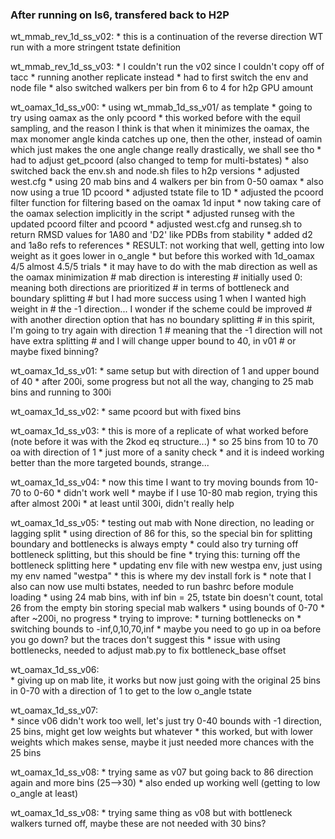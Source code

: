 ### After running on ls6, transfered back to H2P

wt_mmab_rev_1d_ss_v02:
    * this is a continuation of the reverse direction WT run with a more stringent tstate definition

wt_mmab_rev_1d_ss_v03:
    * I couldn't run the v02 since I couldn't copy off of tacc
    * running another replicate instead
    * had to first switch the env and node file
    * also switched walkers per bin from 6 to 4 for h2p GPU amount

wt_oamax_1d_ss_v00:
    * using wt_mmab_1d_ss_v01/ as template
    * going to try using oamax as the only pcoord
    * this worked before with the equil sampling, and the reason I think is that when it minimizes the oamax, the max monomer angle kinda catches up one, then the other, instead of oamin which just makes the one angle change really drastically, we shall see tho
    * had to adjust get_pcoord (also changed to temp for multi-bstates)
    * also switched back the env.sh and node.sh files to h2p versions
    * adjusted west.cfg
        * using 20 mab bins and 4 walkers per bin from 0-50 oamax
        * also now using a true 1D pcoord
    * adjusted tstate file to 1D
    * adjusted the pcoord filter function for filtering based on the oamax 1d input
        * now taking care of the oamax selection implicitly in the script
    * adjusted runseg with the updated pcoord filter and pcoord
    * adjusted west.cfg and runseg.sh to return RMSD values for 1A80 and 'D2' like PDBs from stability
    * added d2 and 1a8o refs to references
    * RESULT: not working that well, getting into low weight as it goes lower in o_angle
        * but before this worked with 1d_oamax 4/5 almost 4.5/5 trials
        * it may have to do with the mab direction as well as the oamax minimization
            # mab direction is interesting
            # initially used 0: meaning both directions are prioritized
            # in terms of bottleneck and boundary splitting
            # but I had more success using 1 when I wanted high weight in
            # the -1 direction... I wonder if the scheme could be improved
            # with another direction option that has no boundary splitting
            # in this spirit, I'm going to try again with direction 1
            # meaning that the -1 direction will not have extra splitting
            # and I will change upper bound to 40, in v01
            # or maybe fixed binning?

wt_oamax_1d_ss_v01:
    * same setup but with direction of 1 and upper bound of 40
    * after 200i, some progress but not all the way, changing to 25 mab bins and running to 300i

wt_oamax_1d_ss_v02:
    * same pcoord but with fixed bins

wt_oamax_1d_ss_v03:
    * this is more of a replicate of what worked before (note before it was with the 2kod eq structure...)
    * so 25 bins from 10 to 70 oa with direction of 1
    * just more of a sanity check
    * and it is indeed working better than the more targeted bounds, strange...

wt_oamax_1d_ss_v04:
    * now this time I want to try moving bounds from 10-70 to 0-60
        * didn't work well
    * maybe if I use 10-80 mab region, trying this after almost 200i
        * at least until 300i, didn't really help

wt_oamax_1d_ss_v05:
    * testing out mab with None direction, no leading or lagging split
        * using direction of 86 for this, so the special bin for splitting boundary and bottlenecks is always empty
    * could also try turning off bottleneck splitting, but this should be fine
        * trying this: turning off the bottleneck splitting here
    * updating env file with new westpa env, just using my env named "westpa"
        * this is where my dev install fork is
    * note that I also can now use multi bstates, needed to run bashrc before module loading
    * using 24 mab bins, with inf bin = 25, tstate bin doesn't count, total 26 from the empty bin storing special mab walkers 
    * using bounds of 0-70
    * after ~200i, no progress
        * trying to improve:
            * turning bottlenecks on
            * switching bounds to -inf,0,10,70,inf
            * maybe you need to go up in oa before you go down? but the traces don't suggest this
        * issue with using bottlenecks, needed to adjust mab.py to fix bottleneck_base offset

wt_oamax_1d_ss_v06:        
    * giving up on mab lite, it works but now just going with the original 25 bins in 0-70 with a direction of 1 to get to the low o_angle tstate

wt_oamax_1d_ss_v07:        
    * since v06 didn't work too well, let's just try 0-40 bounds with -1 direction, 25 bins, might get low weights but whatever
    * this worked, but with lower weights which makes sense, maybe it just needed more chances with the 25 bins

wt_oamax_1d_ss_v08: 
    * trying same as v07 but going back to 86 direction again and more bins (25-->30)
    * also ended up working well (getting to low o_angle at least)

wt_oamax_1d_ss_v08: 
    * trying same thing as v08 but with bottleneck walkers turned off, maybe these are not needed with 30 bins?
